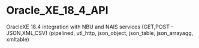 # Oracle_XE_18_4_API
OracleXE 18.4 integration with NBU and NAIS services (GET,POST - JSON,XML,CSV) (pipelined, utl_http, json_object, json_table, json_arrayagg, xmltable)
